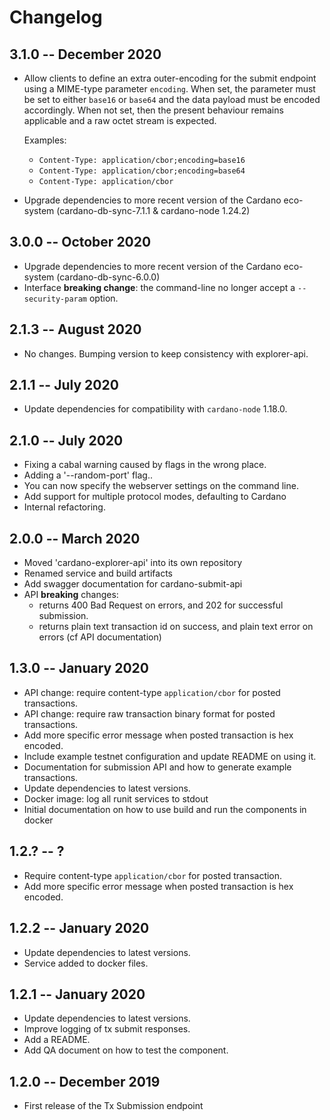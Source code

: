 # Changelog

## 3.1.0 -- December 2020

* Allow clients to define an extra outer-encoding for the submit endpoint using a MIME-type parameter `encoding`. 
  When set, the parameter must be set to either `base16` or `base64` and the data payload must be encoded accordingly. 
  When not set, then the present behaviour remains applicable and a raw octet stream is expected. 

  Examples:
  - `Content-Type: application/cbor;encoding=base16` 
  - `Content-Type: application/cbor;encoding=base64`
  - `Content-Type: application/cbor`

* Upgrade dependencies to more recent version of the Cardano eco-system (cardano-db-sync-7.1.1 & cardano-node 1.24.2)

## 3.0.0 -- October 2020

* Upgrade dependencies to more recent version of the Cardano eco-system (cardano-db-sync-6.0.0) 
* Interface **breaking change**: the command-line no longer accept a `--security-param` option.

## 2.1.3 -- August 2020

 * No changes. Bumping version to keep consistency with explorer-api.

## 2.1.1 -- July 2020

 * Update dependencies for compatibility with `cardano-node` 1.18.0.

## 2.1.0 -- July 2020

 * Fixing a cabal warning caused by flags in the wrong place.
 * Adding a '--random-port' flag..
 * You can now specify the webserver settings on the command line.
 * Add support for multiple protocol modes, defaulting to Cardano
 * Internal refactoring.

## 2.0.0 -- March 2020

* Moved 'cardano-explorer-api' into its own repository
* Renamed service and build artifacts
* Add swagger documentation for cardano-submit-api
* API **breaking** changes:
  * returns 400 Bad Request on errors, and 202 for successful submission.
  * returns plain text transaction id on success, and plain text error on errors (cf API documentation)

## 1.3.0 -- January 2020

* API change: require content-type `application/cbor` for posted transactions.
* API change: require raw transaction binary format for posted transactions.
* Add more specific error message when posted transaction is hex encoded.
* Include example testnet configuration and update README on using it.
* Documentation for submission API and how to generate example transactions.
* Update dependencies to latest versions.
* Docker image: log all runit services to stdout
* Initial documentation on how to use build and run the components in docker

## 1.2.? -- ?

* Require content-type `application/cbor` for posted transaction.
* Add more specific error message when posted transaction is hex encoded.

## 1.2.2 -- January 2020

* Update dependencies to latest versions.
* Service added to docker files.

## 1.2.1 -- January 2020

* Update dependencies to latest versions.
* Improve logging of tx submit responses.
* Add a README.
* Add QA document on how to test the component.

## 1.2.0 -- December 2019

* First release of the Tx Submission endpoint
